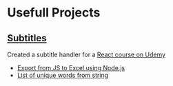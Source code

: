 # Usefull Projects

## [Subtitles](/subtitles/) 
Created a subtitle handler for a [React course on Udemy](https://www.udemy.com/course/the-ultimate-react-course/learn/lecture/35882526#search)

* [Export from JS to Excel using Node.js](/usefull-projects/subtitles/excel-export/)
* [List of unique words from string](/usefull-projects/subtitles/unique_words.html)
